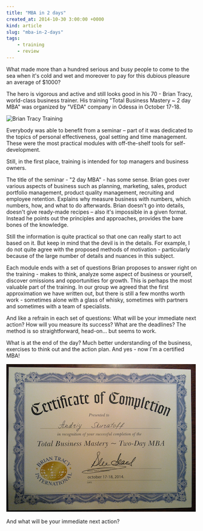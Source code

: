```yaml
---
title: "MBA in 2 days"
created_at: 2014-10-30 3:00:00 +0000
kind: article
slug: "mba-in-2-days"
tags:
    - training
    - review
---
```

What made more than a hundred serious and busy people to come to the sea when it's cold and wet and moreover to pay for this dubious pleasure an average of $1000?

The hero is vigorous and active and still looks good in his 70 - Brian Tracy, world-class business trainer. His training "Total Business Mastery ~ 2 day MBA" was organized by "VEDA" company in Odessa in October 17-18.

![Brian Tracy Training](http://veda.od.ua/images/cms/data/brajan_trejsi_2daymba/dsc0544.jpg)

Everybody was able to benefit from a seminar – part of it was dedicated to the topics of personal effectiveness, goal setting and time management.  These were the most practical modules with off-the-shelf tools for self-development.

Still, in the first place, training is intended for top managers and business owners.

The title of the seminar - "2 day MBA" - has some sense.  Brian goes over various aspects of business such as planning, marketing, sales, product portfolio management, product quality management, recruiting and employee retention.  Explains why measure business with numbers, which numbers, how, and what to do afterwards.  Brian doesn't go into details, doesn't give ready-made recipes – also it's impossible in a given format.  Instead he points out the principles and approaches, provides the bare bones of the knowledge.

Still the information is quite practical so that one can really start to act based on it.  But keep in mind that the devil is in the details. For example, I do not quite agree with the proposed methods of motivation - particularly because of the large number of details and nuances in this subject.

Each module ends with a set of questions Brian proposes to answer right on the training - makes to think, analyze some aspect of business or yourself, discover omissions and opportunities for growth.  This is perhaps the most valuable part of the training.  In our group we agreed that the first approximation we have written out, but there is still a few months worth work - sometimes alone with a glass of whisky, sometimes with partners and sometimes with a team of specialists.

And like a refrain in each set of questions: What will be your immediate next action? How will you measure its success? What are the deadlines?  The method is so straightforward, head-on... but seems to work.

What is at the end of the day?  Much better understanding of the business, exercises to think out and the action plan.  And yes - now I'm a certified MBA!

![MBA certificate](/assets/img/BrianTracyMBACert.png)

And what will be your immediate next action?

